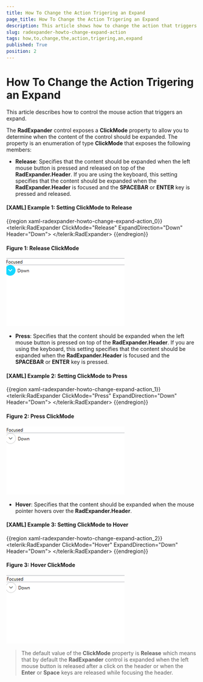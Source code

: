 ```yaml
---
title: How To Change the Action Trigering an Expand
page_title: How To Change the Action Trigering an Expand
description: This article shows how to change the action that triggers an expand.
slug: radexpander-howto-change-expand-action
tags: how,to,change,the,action,trigering,an,expand
published: True
position: 2
---
```


# How To Change the Action Trigering an Expand

This article describes how to control the mouse action that triggers an expand.

The __RadExpander__ control exposes a __ClickMode__ property to allow you to determine when the content of the control should be expanded. The property is an enumeration of type __ClickMode__ that exposes the following members:	  

* __Release__: Specifies that the content should be expanded when the left mouse button is pressed and released on top of the __RadExpander.Header__. If you are using the keyboard, this setting specifies that the content should be expanded when the __RadExpander.Header__ is focused and the __SPACEBAR__ or __ENTER__ key is pressed and released.

#### __[XAML] Example 1: Setting ClickMode to Release__
{{region xaml-radexpander-howto-change-expand-action_0}}
	<StackPanel>
        <TextBox Text="Focused" />
        <telerik:RadExpander ClickMode="Release"
                         ExpandDirection="Down" 
                         Header="Down">
            <StackPanel Orientation="Horizontal">
                <Ellipse Width="99"  
                     Height="99" 
                     Margin="5" 
                     Fill="Green" />
            </StackPanel>
        </telerik:RadExpander>
    </StackPanel>
{{endregion}}

#### __Figure 1: Release ClickMode__
![RadExpander with ClickMode set to Release](images/radExpander_ClickModeRelease.gif)

* __Press__: Specifies that the content should be expanded when the left mouse button is pressed on top of the __RadExpander.Header__. If you are using the keyboard, this setting specifies that the content should be expanded when the __RadExpander.Header__ is focused and the __SPACEBAR__ or __ENTER__ key is pressed.

#### __[XAML] Example 2: Setting ClickMode to Press__
{{region xaml-radexpander-howto-change-expand-action_1}}
	<StackPanel>
        <TextBox Text="Focused" />
        <telerik:RadExpander ClickMode="Press"
                         ExpandDirection="Down" 
                         Header="Down">
            <StackPanel Orientation="Horizontal">
                <Ellipse Width="99"  
                     Height="99" 
                     Margin="5" 
                     Fill="Green" />
            </StackPanel>
        </telerik:RadExpander>
    </StackPanel>
{{endregion}}

#### __Figure 2: Press ClickMode__
![RadExpander with ClickMode set to Press](images/radExpander_ClickModePress.gif)

* __Hover__: Specifies that the content should be expanded when the mouse pointer hovers over the __RadExpander.Header__. 

#### __[XAML] Example 3: Setting ClickMode to Hover__
{{region xaml-radexpander-howto-change-expand-action_2}}
	<StackPanel>
        <TextBox Text="Focused" />
        <telerik:RadExpander ClickMode="Hover"
                         ExpandDirection="Down" 
                         Header="Down">
            <StackPanel Orientation="Horizontal">
                <Ellipse Width="99"  
                     Height="99" 
                     Margin="5" 
                     Fill="Green" />
            </StackPanel>
        </telerik:RadExpander>
    </StackPanel>
{{endregion}}

#### __Figure 3: Hover ClickMode__
![RadExpander with ClickMode set to Hover](images/radExpander_ClickModeHover.gif)

> The default value of the __ClickMode__ property is __Release__ which means that by  default the __RadExpander__ control is expanded when the left mouse button is released after a click on the header or when  the __Enter__ or __Space__ keys are released while focusing the header.
